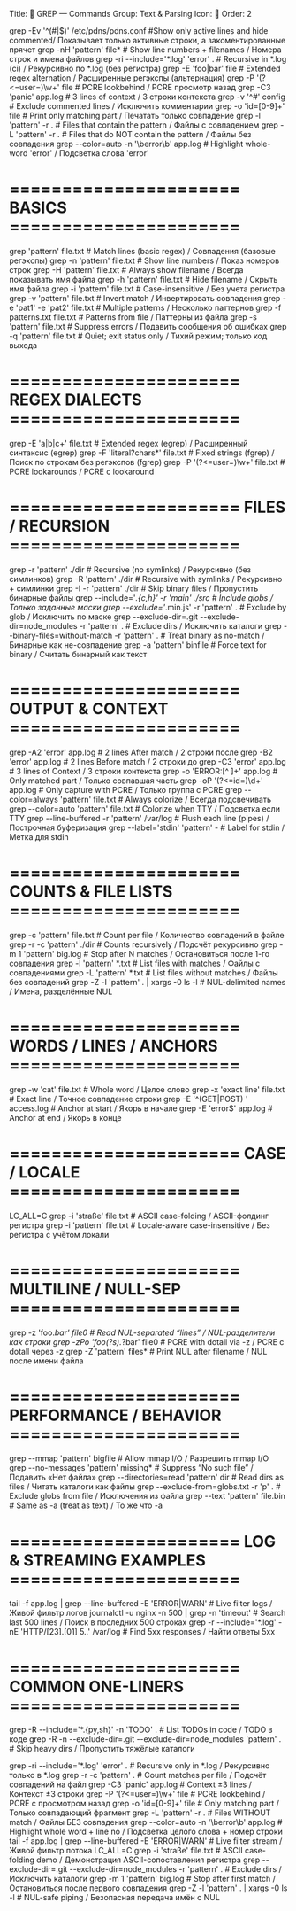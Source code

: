 Title: 🔎 GREP — Commands
Group: Text & Parsing
Icon: 🔎
Order: 2

grep -Ev '^(#|$)' /etc/pdns/pdns.conf           #Show only active lines and hide commented/ Показывает только активные строки, а закоментированные прячет
grep -nH 'pattern' file*                        # Show line numbers + filenames / Номера строк и имена файлов
grep -ri --include='*.log' 'error' .            # Recursive in *.log (ci) / Рекурсивно по *.log (без регистра)
grep -E 'foo|bar' file                          # Extended regex alternation / Расширенные регэкспы (альтернация)
grep -P '(?<=user=)\w+' file                    # PCRE lookbehind / PCRE просмотр назад
grep -C3 'panic' app.log                        # 3 lines of context / 3 строки контекста
grep -v '^#' config                             # Exclude commented lines / Исключить комментарии
grep -o 'id=[0-9]+' file                        # Print only matching part / Печатать только совпадение
grep -l 'pattern' -r .                          # Files that contain the pattern / Файлы с совпадением
grep -L 'pattern' -r .                          # Files that do NOT contain the pattern / Файлы без совпадения
grep --color=auto -n '\berror\b' app.log        # Highlight whole-word 'error' / Подсветка слова 'error'

# ====================== BASICS ======================
grep 'pattern' file.txt                         # Match lines (basic regex) / Совпадения (базовые регэкспы)
grep -n 'pattern' file.txt                      # Show line numbers / Показ номеров строк
grep -H 'pattern' file.txt                      # Always show filename / Всегда показывать имя файла
grep -h 'pattern' file.txt                      # Hide filename / Скрыть имя файла
grep -i 'pattern' file.txt                      # Case-insensitive / Без учета регистра
grep -v 'pattern' file.txt                      # Invert match / Инвертировать совпадения
grep -e 'pat1' -e 'pat2' file.txt               # Multiple patterns / Несколько паттернов
grep -f patterns.txt file.txt                   # Patterns from file / Паттерны из файла
grep -s 'pattern' file.txt                      # Suppress errors / Подавить сообщения об ошибках
grep -q 'pattern' file.txt                      # Quiet; exit status only / Тихий режим; только код выхода

# ====================== REGEX DIALECTS ======================
grep -E 'a|b|c+' file.txt                       # Extended regex (egrep) / Расширенный синтаксис (egrep)
grep -F 'literal?chars*' file.txt               # Fixed strings (fgrep) / Поиск по строкам без регэкспов (fgrep)
grep -P '(?<=user=)\w+' file.txt                # PCRE lookarounds / PCRE с lookaround

# ====================== FILES / RECURSION ======================
grep -r 'pattern' ./dir                         # Recursive (no symlinks) / Рекурсивно (без симлинков)
grep -R 'pattern' ./dir                         # Recursive with symlinks / Рекурсивно + симлинки
grep -I -r 'pattern' ./dir                      # Skip binary files / Пропустить бинарные файлы
grep --include='*.{c,h}' -r 'main' ./src        # Include globs / Только заданные маски
grep --exclude='*.min.js' -r 'pattern' .        # Exclude by glob / Исключить по маске
grep --exclude-dir=.git --exclude-dir=node_modules -r 'pattern' .  # Exclude dirs / Исключить каталоги
grep --binary-files=without-match -r 'pattern' . # Treat binary as no-match / Бинарные как не-совпадение
grep -a 'pattern' binfile                       # Force text for binary / Считать бинарный как текст

# ====================== OUTPUT & CONTEXT ======================
grep -A2 'error' app.log                        # 2 lines After match / 2 строки после
grep -B2 'error' app.log                        # 2 lines Before match / 2 строки до
grep -C3 'error' app.log                        # 3 lines of Context / 3 строки контекста
grep -o 'ERROR:[^ ]\+' app.log                  # Only matched part / Только совпавшая часть
grep -oP '(?<=id=)\d+' app.log                  # Only capture with PCRE / Только группа с PCRE
grep --color=always 'pattern' file.txt          # Always colorize / Всегда подсвечивать
grep --color=auto 'pattern' file.txt            # Colorize when TTY / Подсветка если TTY
grep --line-buffered -r 'pattern' /var/log      # Flush each line (pipes) / Построчная буферизация
grep --label='stdin' 'pattern' -                # Label for stdin / Метка для stdin

# ====================== COUNTS & FILE LISTS ======================
grep -c 'pattern' file.txt                      # Count per file / Количество совпадений в файле
grep -r -c 'pattern' ./dir                      # Counts recursively / Подсчёт рекурсивно
grep -m 1 'pattern' big.log                     # Stop after N matches / Остановиться после 1-го совпадения
grep -l 'pattern' *.txt                         # List files with matches / Файлы с совпадениями
grep -L 'pattern' *.txt                         # List files without matches / Файлы без совпадений
grep -Z -l 'pattern' . | xargs -0 ls -l         # NUL-delimited names / Имена, разделённые NUL

# ====================== WORDS / LINES / ANCHORS ======================
grep -w 'cat' file.txt                          # Whole word / Целое слово
grep -x 'exact line' file.txt                   # Exact line / Точное совпадение строки
grep -E '^(GET|POST) ' access.log               # Anchor at start / Якорь в начале
grep -E 'error$' app.log                        # Anchor at end / Якорь в конце

# ====================== CASE / LOCALE ======================
LC_ALL=C grep -i 'straße' file.txt              # ASCII case-folding / ASCII-фолдинг регистра
grep -i 'pattern' file.txt                      # Locale-aware case-insensitive / Без регистра с учётом локали

# ====================== MULTILINE / NULL-SEP ======================
grep -z 'foo.*bar' file0                        # Read NUL-separated “lines” / NUL-разделители как строки
grep -zPo 'foo(?s).*?bar' file0                 # PCRE with dotall via -z / PCRE с dotall через -z
grep -Z 'pattern' files*                        # Print NUL after filename / NUL после имени файла

# ====================== PERFORMANCE / BEHAVIOR ======================
grep --mmap 'pattern' bigfile                   # Allow mmap I/O / Разрешить mmap I/O
grep --no-messages 'pattern' missing*           # Suppress “No such file” / Подавить «Нет файла»
grep --directories=read 'pattern' dir           # Read dirs as files / Читать каталоги как файлы
grep --exclude-from=globs.txt -r 'p' .          # Exclude globs from file / Исключения из файла
grep --text 'pattern' file.bin                  # Same as -a (treat as text) / То же что -a

# ====================== LOG & STREAMING EXAMPLES ======================
tail -f app.log | grep --line-buffered -E 'ERROR|WARN'  # Live filter logs / Живой фильтр логов
journalctl -u nginx -n 500 | grep -n 'timeout'          # Search last 500 lines / Поиск в последних 500 строках
grep -r --include='*.log' -nE 'HTTP/[23]\.[01] 5..' /var/log  # Find 5xx responses / Найти ответы 5xx

# ====================== COMMON ONE-LINERS ======================
grep -R --include='*.{py,sh}' -n 'TODO' .       # List TODOs in code / TODO в коде
grep -R -n --exclude-dir=.git --exclude-dir=node_modules 'pattern' .  # Skip heavy dirs / Пропустить тяжёлые каталоги

grep -ri --include='*.log' 'error' .                                 # Recursive only in *.log / Рекурсивно только в *.log
grep -r -c 'pattern' .                                               # Count matches per file / Подсчёт совпадений на файл
grep -C3 'panic' app.log                                             # Context ±3 lines / Контекст ±3 строки
grep -P '(?<=user=)\w+' file                                         # PCRE lookbehind / PCRE с просмотром назад
grep -o 'id=[0-9]\+' file                                            # Only matching part / Только совпадающий фрагмент
grep -L 'pattern' -r .                                               # Files WITHOUT match / Файлы БЕЗ совпадения
grep --color=auto -n '\berror\b' app.log                             # Highlight whole word + line no / Подсветка целого слова + номер строки
tail -f app.log | grep --line-buffered -E 'ERROR|WARN'               # Live filter stream / Живой фильтр потока
LC_ALL=C grep -i 'straße' file.txt                                   # ASCII case-folding demo / Демонстрация ASCII-сопоставления регистра
grep --exclude-dir=.git --exclude-dir=node_modules -r 'pattern' .    # Exclude dirs / Исключить каталоги
grep -m 1 'pattern' big.log                                          # Stop after first match / Остановиться после первого совпадения
grep -Z -l 'pattern' . | xargs -0 ls -l                              # NUL-safe piping / Безопасная передача имён с NUL

